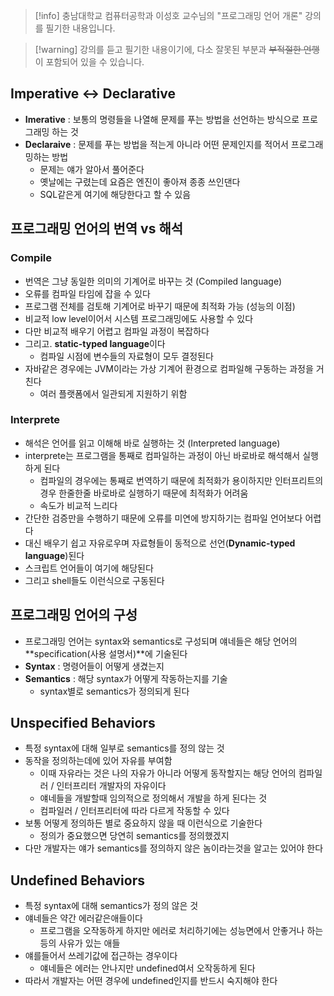 
> [!info] 충남대학교 컴퓨터공학과 이성호 교수님의 "프로그래밍 언어 개론" 강의를 필기한 내용입니다.

> [!warning] 강의를 듣고 필기한 내용이기에, 다소 잘못된 부분과 ~~부적절한 언행~~ 이 포함되어 있을 수 있습니다.

## Imperative <-> Declarative

- **Imerative** : 보통의 명령들을 나열해 문제를 푸는 방법을 선언하는 방식으로 프로그래밍 하는 것
- **Declaraive** : 문제를 푸는 방법을 적는게 아니라 어떤 문제인지를 적어서 프로그래밍하는 방법
	- 문제는 얘가 알아서 풀어준다
	- 옛날에는 구렸는데 요즘은 엔진이 좋아져 종종 쓰인댄다
	- SQL같은게 여기에 해당한다고 할 수 있음

## 프로그래밍 언어의 번역 vs 해석

### Compile

- 번역은 그냥 동일한 의미의 기계어로 바꾸는 것 (Compiled language)
- 오류를 컴파일 타임에 잡을 수 있다
- 프로그램 전체를 검토해 기계어로 바꾸기 때문에 최적화 가능 (성능의 이점)
- 비교적 low level이어서 시스템 프로그래밍에도 사용할 수 있다
- 다만 비교적 배우기 어렵고 컴파일 과정이 복잡하다
- 그리고. **static-typed language**이다
	- 컴파일 시점에 변수들의 자료형이 모두 결정된다
- 자바같은 경우에는 JVM이라는 가상 기계어 환경으로 컴파일해 구동하는 과정을 거친다
	- 여러 플랫폼에서 일관되게 지원하기 위함

### Interprete

- 해석은 언어를 읽고 이해해 바로 실행하는 것 (Interpreted language)
- interprete는 프로그램을 통째로 컴파일하는 과정이 아닌 바로바로 해석해서 실행하게 된다
	- 컴파일의 경우에는 통째로 번역하기 때문에 최적화가 용이하지만 인터프리트의 경우 한줄한줄 바로바로 실행하기 때문에 최적화가 어려움
	- 속도가 비교적 느리다
- 간단한 검증만을 수행하기 때문에 오류를 미연에 방지하기는 컴파일 언어보다 어렵다
- 대신 배우기 쉽고 자유로우며 자료형들이 동적으로 선언(**Dynamic-typed language**)된다
- 스크립트 언어들이 여기에 해당된다
- 그리고 shell들도 이런식으로 구동된다

## 프로그래밍 언어의 구성

- 프로그래밍 언어는 syntax와 semantics로 구성되며 얘네들은 해당 언어의 **specification(사용 설명서)**에 기술된다
- **Syntax** : 명령어들이 어떻게 생겼는지
- **Semantics** : 해당 syntax가 어떻게 작동하는지를 기술
	- syntax별로 semantics가 정의되게 된다

## Unspecified Behaviors

- 특정 syntax에 대해 일부로 semantics를 정의 않는 것
- 동작을 정의하는데에 있어 자유를 부여함
	- 이때 자유라는 것은 나의 자유가 아니라 어떻게 동작할지는 해당 언어의 컴파일러 / 인터프리터 개발자의 자유이다
	- 얘네들을 개발할때 임의적으로 정의해서 개발을 하게 된다는 것
	- 컴파일러 / 인터프리터에 따라 다르게 작동할 수 있다
- 보통 어떻게 정의하든 별로 중요하지 않을 때 이런식으로 기술한다
	- 정의가 중요했으면 당연히 semantics를 정의했겠지
- 다만 개발자는 얘가 semantics를 정의하지 않은 놈이라는것을 알고는 있어야 한다

## Undefined Behaviors

- 특정 syntax에 대해 semantics가 정의 않은 것
- 얘네들은 약간 에러같은애들이다
	- 프로그램을 오작동하게 하지만 에러로 처리하기에는 성능면에서 안좋거나 하는 등의 사유가 있는 애들
- 얘를들어서 쓰레기값에 접근하는 경우이다
	- 얘네들은 에러는 안나지만 undefined여서 오작동하게 된다
- 따라서 개발자는 어떤 경우에 undefined인지를 반드시 숙지해야 한다